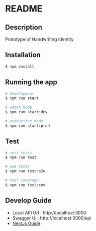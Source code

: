 # README

## Description

Prototype of Handwriting Identity

## Installation

```bash
$ npm install
```

## Running the app

```bash
# development
$ npm run start

# watch mode
$ npm run start:dev

# production mode
$ npm run start:prod
```

## Test

```bash
# unit tests
$ npm run test

# e2e tests
$ npm run test:e2e

# test coverage
$ npm run test:cov
```

## Develop Guide

- Local API Url : http://localhost:3000
- Swagger Ui : http://localhost:3000/api
- [NestJs Guide](docs/develop-guide/NESTJS_GUIDE.md)
